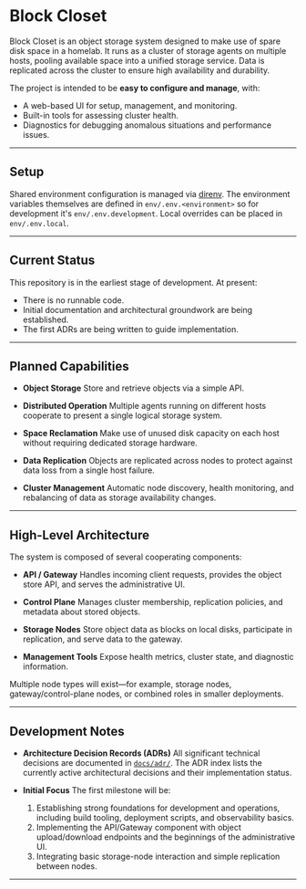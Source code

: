 # Block Closet

Block Closet is an object storage system designed to make use of spare disk space in a homelab.
It runs as a cluster of storage agents on multiple hosts, pooling available space into a unified storage service.
Data is replicated across the cluster to ensure high availability and durability.

The project is intended to be **easy to configure and manage**, with:
- A web-based UI for setup, management, and monitoring.
- Built-in tools for assessing cluster health.
- Diagnostics for debugging anomalous situations and performance issues.

---

## Setup

Shared environment configuration is managed via [direnv](https://direnv.net/).
The environment variables themselves are defined in `env/.env.<environment>` so for development it's `env/.env.development`.
Local overrides can be placed in `env/.env.local`.

---

## Current Status

This repository is in the earliest stage of development.
At present:
- There is no runnable code.
- Initial documentation and architectural groundwork are being established.
- The first ADRs are being written to guide implementation.

---

## Planned Capabilities

- **Object Storage**
  Store and retrieve objects via a simple API.

- **Distributed Operation**
  Multiple agents running on different hosts cooperate to present a single logical storage system.

- **Space Reclamation**
  Make use of unused disk capacity on each host without requiring dedicated storage hardware.

- **Data Replication**
  Objects are replicated across nodes to protect against data loss from a single host failure.

- **Cluster Management**
  Automatic node discovery, health monitoring, and rebalancing of data as storage availability changes.

---

## High-Level Architecture

The system is composed of several cooperating components:

- **API / Gateway**
  Handles incoming client requests, provides the object store API, and serves the administrative UI.

- **Control Plane**
  Manages cluster membership, replication policies, and metadata about stored objects.

- **Storage Nodes**
  Store object data as blocks on local disks, participate in replication, and serve data to the gateway.

- **Management Tools**
  Expose health metrics, cluster state, and diagnostic information.

Multiple node types will exist—for example, storage nodes, gateway/control-plane nodes, or combined roles in smaller deployments.

---

## Development Notes

- **Architecture Decision Records (ADRs)**
  All significant technical decisions are documented in [`docs/adr/`](docs/adr/).
  The ADR index lists the currently active architectural decisions and their implementation status.

- **Initial Focus**
  The first milestone will be:
  1. Establishing strong foundations for development and operations, including build tooling, deployment scripts, and observability basics.
  2. Implementing the API/Gateway component with object upload/download endpoints and the beginnings of the administrative UI.
  3. Integrating basic storage-node interaction and simple replication between nodes.

---
